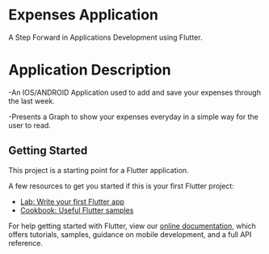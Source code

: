 # Expenses Application

A Step Forward in Applications Development using Flutter.

# Application Description

-An IOS/ANDROID Application used to add and save your expenses through the last week.

-Presents a Graph to show your expenses everyday in a simple way for the user to read.

## Getting Started

This project is a starting point for a Flutter application.

A few resources to get you started if this is your first Flutter project:

- [Lab: Write your first Flutter app](https://flutter.dev/docs/get-started/codelab)
- [Cookbook: Useful Flutter samples](https://flutter.dev/docs/cookbook)

For help getting started with Flutter, view our
[online documentation](https://flutter.dev/docs), which offers tutorials,
samples, guidance on mobile development, and a full API reference.
